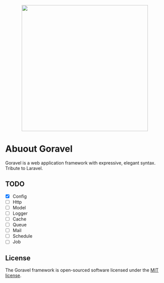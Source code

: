<p align="center"><img src="https://cdn.nlark.com/yuque/0/2021/png/744320/1637573588926-377e7fa5-9c88-4137-b7b4-978354ababaa.png?x-oss-process=image%2Fresize%2Cw_1500%2Climit_0" width="400"></p>

# Abuout Goravel

Goravel is a web application framework with expressive, elegant syntax. Tribute to Laravel.

## TODO

- [x] Config
- [ ] Http
- [ ] Model
- [ ] Logger
- [ ] Cache
- [ ] Queue
- [ ] Mail
- [ ] Schedule
- [ ] Job

## License

The Goravel framework is open-sourced software licensed under the [MIT license](https://opensource.org/licenses/MIT).